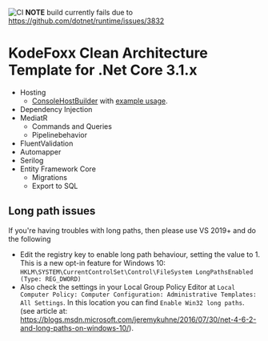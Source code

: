 ![CI](https://github.com/KodeFoxx/Kf.CleanArchitectureTemplate.NetCore31/workflows/CI/badge.svg?branch=master)
**NOTE** build currently fails due to https://github.com/dotnet/runtime/issues/3832

# KodeFoxx Clean Architecture Template for .Net Core 3.1.x
- Hosting
  - [ConsoleHostBuilder](https://github.com/KodeFoxx/Kf.CleanArchitectureTemplate.NetCore31/blob/master/Source/Presentation/Desktop/Kf.CANetCore31.Presentation.Desktop.Hosting.Extensions/ConsoleHostBuilder.cs#L19) with [example usage](https://github.com/KodeFoxx/Kf.CleanArchitectureTemplate.NetCore31/blob/master/Source/Presentation/Desktop/Kf.CANetCore31.Presentation.Desktop.ConsoleApp/Program.cs#L8).
- Dependency Injection
- MediatR
  - Commands and Queries
  - Pipelinebehavior
- FluentValidation
- Automapper
- Serilog
- Entity Framework Core
  - Migrations
  - Export to SQL

## Long path issues
If you're having troubles with long paths, then please use VS 2019+ and do the following
- Edit the registry key to enable long path behaviour, setting the value to 1. This is a new opt-in feature for Windows 10: `HKLM\SYSTEM\CurrentControlSet\Control\FileSystem LongPathsEnabled (Type: REG_DWORD)`
- Also check the settings in your Local Group Policy Editor at `Local Computer Policy: Computer Configuration: Administrative Templates: All Settings`. In this location you can find `Enable Win32 long paths`. (see article at: https://blogs.msdn.microsoft.com/jeremykuhne/2016/07/30/net-4-6-2-and-long-paths-on-windows-10/).
